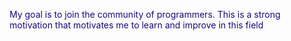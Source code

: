 
<!DOCTYPE html>
<html>
<head>
    <meta charset="UTF-8">
    <meta name="viewport" content="width=device-width, initial-scale=1.0">
    <link rel="stylesheet" href="./style.css" >

</head>

<body>
    <div class="hero"></div>
    <div class="details">
        <p style="color:#180979;">My goal is to join the community of programmers. 
            This is a strong motivation that motivates me to learn and 
            improve in this field</p>
    </div>
    
</body>
</html>

<!--
**JAli2000/JAli2000** is a ✨ _special_ ✨ repository because its `README.md` (this file) appears on your GitHub profile.

Here are some ideas to get you started:

- 🔭 I’m currently working on ...
- 🌱 I’m currently learning ...
- 👯 I’m looking to collaborate on ...
- 🤔 I’m looking for help with ...
- 💬 Ask me about ...
- 📫 How to reach me: ...
- 😄 Pronouns: ...
- ⚡ Fun fact: ...
-->
